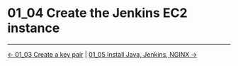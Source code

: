 # 01_04 Create the Jenkins EC2 instance

<!-- FooterStart -->
---
[← 01_03 Create a key pair](../01_03_create_a_key_pair/README.md) | [01_05 Install Java, Jenkins, NGINX →](../01_05_install_java_jenkins_nginx/README.md)
<!-- FooterEnd -->
